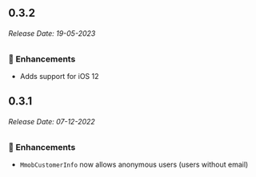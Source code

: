 ## 0.3.2

###### Release Date: 19-05-2023

### 🚀 Enhancements

- Adds support for iOS 12

## 0.3.1

###### Release Date: 07-12-2022

### 🚀 Enhancements

- `MmobCustomerInfo` now allows anonymous users (users without email)
